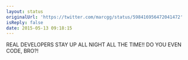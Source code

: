 ```yaml
---
layout: status
originalUrl: 'https://twitter.com/marcgg/status/598416956472041472'
isReply: false
date: 2015-05-13 09:18:15
---
```


REAL DEVELOPERS STAY UP ALL NIGHT ALL THE TIME!! DO YOU EVEN CODE, BRO?!
